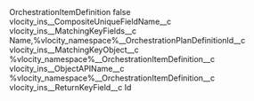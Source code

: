 <?xml version="1.0" encoding="UTF-8"?>
<CustomMetadata xmlns="http://soap.sforce.com/2006/04/metadata" xmlns:xsi="http://www.w3.org/2001/XMLSchema-instance" xmlns:xsd="http://www.w3.org/2001/XMLSchema">
    <label>OrchestrationItemDefinition</label>
    <protected>false</protected>
    <values>
        <field>vlocity_ins__CompositeUniqueFieldName__c</field>
        <value xsi:nil="true"/>
    </values>
    <values>
        <field>vlocity_ins__MatchingKeyFields__c</field>
        <value xsi:type="xsd:string">Name,%vlocity_namespace%__OrchestrationPlanDefinitionId__c</value>
    </values>
    <values>
        <field>vlocity_ins__MatchingKeyObject__c</field>
        <value xsi:type="xsd:string">%vlocity_namespace%__OrchestrationItemDefinition__c</value>
    </values>
    <values>
        <field>vlocity_ins__ObjectAPIName__c</field>
        <value xsi:type="xsd:string">%vlocity_namespace%__OrchestrationItemDefinition__c</value>
    </values>
    <values>
        <field>vlocity_ins__ReturnKeyField__c</field>
        <value xsi:type="xsd:string">Id</value>
    </values>
</CustomMetadata>
